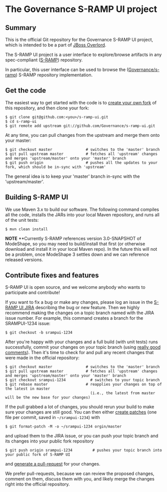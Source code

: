 # The Governance S-RAMP UI project

## Summary

This is the official Git repository for the Governance S-RAMP UI project, which is intended to be a part of [JBoss Overlord](http://www.jboss.org/overlord).

The S-RAMP UI project is a user interface to explore/browse artifacts in any spec-compliant ([S-RAMP](https://www.oasis-open.org/committees/s-ramp/)) repository.

In particular, this user interface can be used to browse the ([Governance/s-ramp](https://github.com/Governance/s-ramp)) S-RAMP repository implementation.

## Get the code

The easiest way to get started with the code is to [create your own fork](http://help.github.com/forking/) of this repository, and then clone your fork:

	$ git clone git@github.com:<you>/s-ramp-ui.git
	$ cd s-ramp-ui
	$ git remote add upstream git://github.com/Governance/s-ramp-ui.git
	
At any time, you can pull changes from the upstream and merge them onto your master:

	$ git checkout master               # switches to the 'master' branch
	$ git pull upstream master          # fetches all 'upstream' changes and merges 'upstream/master' onto your 'master' branch
	$ git push origin                   # pushes all the updates to your fork, which should be in-sync with 'upstream'

The general idea is to keep your 'master' branch in-sync with the 'upstream/master'.

## Building S-RAMP UI

We use Maven 3.x to build our software. The following command compiles all the code, installs the JARs into your local Maven repository, and runs all of the unit tests:

	$ mvn clean install

**NOTE** **Currently S-RAMP references version 3.0-SNAPSHOT of ModeShape, so you may need to build/install that first (or otherwise download and install 
it in your local Maven repo).  In the future this will not be a problem, once ModeShape 3 settles down and we can reference released versions.


## Contribute fixes and features

S-RAMP UI is open source, and we welcome anybody who wants to participate and contribute!

If you want to fix a bug or make any changes, please log an issue in the [S-RAMP UI JIRA](http://issues.jboss.org/browse/SRAMPUI) describing the bug
or new feature. Then we highly recommend making the changes on a topic branch named with the JIRA issue number. For example, this command creates
a branch for the SRAMPUI-1234 issue:

	$ git checkout -b srampui-1234

After you're happy with your changes and a full build (with unit tests) runs successfully, commit your changes on your topic branch
(using [really good comments](http://community.jboss.org/wiki/OverlordDevelopmentGuidelines#Commits)). Then it's time to check for
and pull any recent changes that were made in the official repository:

	$ git checkout master               # switches to the 'master' branch
	$ git pull upstream master          # fetches all 'upstream' changes and merges 'upstream/master' onto your 'master' branch
	$ git checkout srampui-1234           # switches to your topic branch
	$ git rebase master                 # reapplies your changes on top of the latest in master
	                                      (i.e., the latest from master will be the new base for your changes)

If the pull grabbed a lot of changes, you should rerun your build to make sure your changes are still good.
You can then either [create patches](http://progit.org/book/ch5-2.html) (one file per commit, saved in `~/srampui-1234`) with 

	$ git format-patch -M -o ~/srampui-1234 orgin/master

and upload them to the JIRA issue, or you can push your topic branch and its changes into your public fork repository

	$ git push origin srampui-1234         # pushes your topic branch into your public fork of S-RAMP UI

and [generate a pull-request](http://help.github.com/pull-requests/) for your changes. 

We prefer pull-requests, because we can review the proposed changes, comment on them,
discuss them with you, and likely merge the changes right into the official repository.